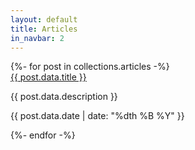 ```yaml
---
layout: default
title: Articles
in_navbar: 2
---
```

<div class="row">
{%- for post in collections.articles -%}
 <div class="card col l8 s12 offset-l2">
  <div class="card-content">
    <span class="card-title ">
        <a href="{{ post.url }}">{{ post.data.title }}</a>
        </span>
    <p>{{ post.data.description }}</p>
    <p class="right-align"> {{ post.data.date | date: "%dth %B %Y" }}</p>
  </div>
  </div>
{%- endfor -%}
</div>

<!-- btn-floating halfway-fab waves-effect waves-light  -->
